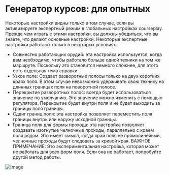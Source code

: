# Генератор курсов: для опытных


Некоторые настройки видны только в том случае, если вы активизируете экспертный режим в глобальных настройках courseplay.
Прежде чем играть с этими настройки, вы должны убедиться, что вы знаете, что делают основные настройки.
Некоторые экспертные настройки работают только в некоторых условиях.

- Совместно работающих орудий: эта настройка используется, когда вам необходимо, чтобы работало больше одной техники на том же маршруте. Поскольку это становится немного сложнее, для этого есть отдельная тема справки.
- Узкое поле: Создает разворотные полосы только на двух коротких краях поля. В этом случае невозможно удерживать свою технику на длинных границах поля на поворотной полосе.
- Перекрытие разворотных полос: всегда будет использоваться значение по умолчанию. Это значение можно изменить с помощью регулятора. Перекрытие будет внутри поля и не будет выходить за границы поля границы.
- Сдвиг границ поля: эта настройка позволяет переместить поля границы внутрь или наружу исходной границы.
- Граница поля для формы прохода: эта настройка позволяет создавать изогнутые челночные проходы, параллельно с краем поля рядом. Это имеет смысл, когда край поля не прямолинейный, челночные проходы будут следовать за кривой края.
ВАЖНОЕ ПРИМЕЧАНИЕ: Это экспериментальная настройка, которая может не работать для всех форм поля. Если она не работает, попробуйте другой метод работы.


![Image](/home/runner/work/CourseplayHelp/CourseplayHelp/translation_data/baseedge_0_0_1020_545.png)

